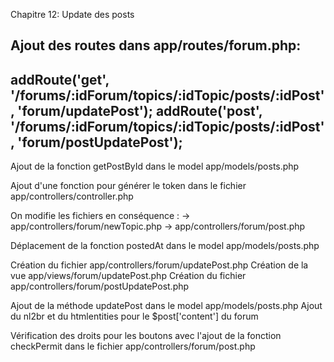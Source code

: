 Chapitre 12: Update des posts

Ajout des routes dans app/routes/forum.php:
--------------------------------------------------
addRoute('get', '/forums/:idForum/topics/:idTopic/posts/:idPost', 'forum/updatePost');
addRoute('post', '/forums/:idForum/topics/:idTopic/posts/:idPost', 'forum/postUpdatePost');
--------------------------------------------------

Ajout de la fonction getPostById dans
le model app/models/posts.php

Ajout d'une fonction pour générer le token
dans le fichier app/controllers/controller.php

On modifie les fichiers en conséquence :
    -> app/controllers/forum/newTopic.php
    -> app/controllers/forum/post.php

Déplacement de la fonction postedAt
dans le model app/models/posts.php

Création du fichier app/controllers/forum/updatePost.php
Création de la vue app/views/forum/updatePost.php
Création du fichier app/controllers/forum/postUpdatePost.php

Ajout de la méthode updatePost dans le model app/models/posts.php
Ajout du nl2br et du htmlentities pour le $post['content'] du forum

Vérification des droits pour les boutons avec l'ajout de la fonction checkPermit
dans le fichier app/controllers/forum/post.php
